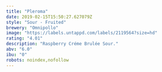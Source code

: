 ```yaml
---
title: "Pleroma"
date: 2019-02-15T15:50:27.627079Z
style: "Sour - Fruited"
brewery: "Omnipollo"
image: "https://labels.untappd.com/labels/2119564?size=hd"
rating: "4.01"
description: "Raspberry Créme Brulée Sour."
abv: "6.0"
ibu: "0"
robots: noindex,nofollow
---
```

